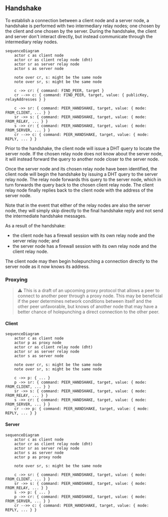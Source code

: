 ## Handshake

To establish a connection between a client node and a server node, a handshake is performed with two intermediary relay nodes; one chosen by the client and one chosen by the server. During the handshake, the client and server don't interact directly, but instead communicate through the intermediary relay nodes.

```mermaid
sequenceDiagram
    actor c as client node
    actor cr as client relay node (dht)
    actor sr as server relay node
    actor s as server node

    note over cr, s: might be the same node
    note over sr, s: might be the same node

    c ->> cr: { command: FIND_PEER, target }
    cr -->> c: { command: FIND_PEER, target, value: { publicKey, relayAddresses } }

    c ->> sr: { command: PEER_HANDSHAKE, target, value: { mode: FROM_CLIENT, ... } }
    sr ->> s: { command: PEER_HANDSHAKE, target, value: { mode: FROM_RELAY, ... } }
    s ->> cr: { command: PEER_HANDSHAKE, target, value: { mode: FROM_SERVER, ... } }
    cr -->> c: { command: PEER_HANDSHAKE, target, value: { mode: REPLY, ... } }
```

Prior to the handshake, the client node will issue a DHT query to locate the server node. If the chosen relay node does not know about the server node, it will instead forward the query to another node closer to the server node.

Once the server node and its chosen relay node have been identified, the client node will begin the handshake by issuing a DHT query to the server relay node. The relay node forwards this query to the server node, which in turn forwards the query back to the chosen client relay node. The client relay node finally replies back to the client node with the address of the server node.

Note that in the event that either of the relay nodes are also the server node, they will simply skip directly to the final handshake reply and not send the intermediate handshake messages.

As a result of the handshake:

- the client node has a firewall session with its own relay node and the server relay node; and
- the server node has a firewall session with its own relay node and the client relay node.

The client node may then begin holepunching a connection directly to the server node as it now knows its address.

### Proxying

> :warning: This is a draft of an upcoming proxy protocol that allows a peer to connect to another peer through a proxy node. This may be beneficial if the peer determines network conditions between itself and the other peer unfavorable, but knows of another node that may have a better chance of holepunching a direct connection to the other peer.

#### Client

```mermaid
sequenceDiagram
    actor c as client node
    actor p as proxy node
    actor cr as client relay node (dht)
    actor sr as server relay node
    actor s as server node

    note over cr, s: might be the same node
    note over sr, s: might be the same node

    c ->> p: { ... }
    p ->> sr: { command: PEER_HANDSHAKE, target, value: { mode: FROM_CLIENT, ... } }
    sr ->> s: { command: PEER_HANDSHAKE, target, value: { mode: FROM_RELAY, ... } }
    s ->> cr: { command: PEER_HANDSHAKE, target, value: { mode: FROM_SERVER, ... } }
    cr -->> p: { command: PEER_HANDSHAKE, target, value: { mode: REPLY, ... } }
```

#### Server

```mermaid
sequenceDiagram
    actor c as client node
    actor cr as client relay node (dht)
    actor sr as server relay node
    actor s as server node
    actor p as proxy node

    note over sr, s: might be the same node

    c ->> sr: { command: PEER_HANDSHAKE, target, value: { mode: FROM_CLIENT, ... } }
    sr ->> s: { command: PEER_HANDSHAKE, target, value: { mode: FROM_RELAY, ... } }
    s ->> p: { ... }
    p ->> cr: { command: PEER_HANDSHAKE, target, value: { mode: FROM_SERVER, ... } }
    cr -->> c: { command: PEER_HANDSHAKE, target, value: { mode: REPLY, ... } }
```
